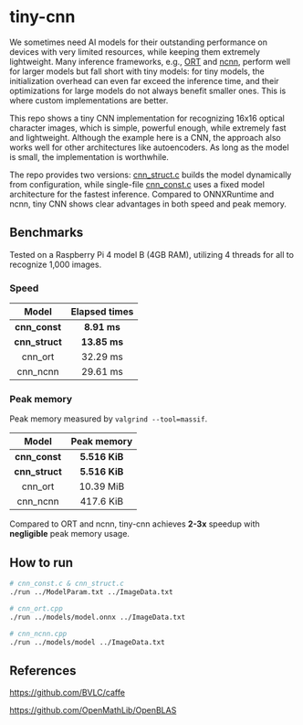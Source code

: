 # tiny-cnn

We sometimes need AI models for their outstanding performance on devices with very limited resources, while keeping them extremely lightweight. Many inference frameworks, e.g., [ORT](https://github.com/microsoft/onnxruntime) and [ncnn](https://github.com/Tencent/ncnn), perform well for larger models but fall short with tiny models: for tiny models, the initialization overhead can even far exceed the inference time, and their optimizations for large models do not always benefit smaller ones. This is where custom implementations are better.

This repo shows a tiny CNN implementation for recognizing 16x16 optical character images, which is simple, powerful enough, while extremely fast and lightweight. Although the example here is a CNN, the approach also works well for other architectures like autoencoders. As long as the model is small, the implementation is worthwhile.

The repo provides two versions: [cnn_struct.c](https://github.com/Avafly/tiny-cnn/blob/main/cnn_struct.c) builds the model dynamically from configuration, while single-file [cnn_const.c](https://github.com/Avafly/tiny-cnn/blob/main/cnn_const.c) uses a fixed model architecture for the fastest inference. Compared to ONNXRuntime and ncnn, tiny CNN shows clear advantages in both speed and peak memory.

## Benchmarks

Tested on a Raspberry Pi 4 model B (4GB RAM), utilizing 4 threads for all to recognize 1,000 images.

### Speed

|     Model      | Elapsed times |
| :------------: | :-----------: |
| **cnn_const**  |  **8.91 ms**  |
| **cnn_struct** | **13.85 ms**  |
|    cnn_ort     |   32.29 ms    |
|    cnn_ncnn    |   29.61 ms    |

### Peak memory

Peak memory measured by `valgrind --tool=massif`.

|     Model      |  Peak memory  |
| :------------: | :-----------: |
| **cnn_const**  | **5.516 KiB** |
| **cnn_struct** | **5.516 KiB** |
|    cnn_ort     |   10.39 MiB   |
|    cnn_ncnn    |   417.6 KiB   |

Compared to ORT and ncnn, tiny-cnn achieves **2-3x** speedup with **negligible** peak memory usage.

## How to run

```bash
# cnn_const.c & cnn_struct.c
./run ../ModelParam.txt ../ImageData.txt

# cnn_ort.cpp
./run ../models/model.onnx ../ImageData.txt

# cnn_ncnn.cpp
./run ../models/model ../ImageData.txt
```

## References

https://github.com/BVLC/caffe

https://github.com/OpenMathLib/OpenBLAS